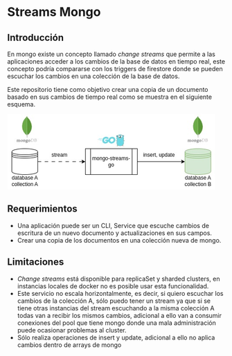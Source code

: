 # Streams Mongo

## Introducción
En mongo existe un concepto llamado _change streams_ que permite a las aplicaciones acceder a los cambios de la base de datos en tiempo real, este concepto podría compararse con los triggers de firestore donde se pueden escuchar los cambios en una colección de la base de datos.

Este repositorio tiene como objetivo crear una copia de un documento basado en sus cambios de tiempo real como se muestra en el siguiente esquema.

![](/docs/img/stream.jpg)

## Requerimientos
- Una aplicación puede ser un CLI, Service que escuche cambios de escritura de un nuevo documento y actualizaciones en sus campos.
- Crear una copia de los documentos en una colección nueva de mongo.

## Limitaciones
- _Change streams_ está disponible para replicaSet y sharded clusters, en instancias locales de docker no es posible usar esta funcionalidad.
- Este servicio no escala horizontalmente, es decir, si quiero escuchar los cambios de la colección A, sólo puedo tener un stream ya que si se tiene otras instancias del stream escuchando a la misma colección A todas van a recibir los mismos cambios, adicional a ello van a consumir conexiones del pool que tiene mongo donde una mala administración puede ocasionar problemas al cluster.
- Sólo realiza operaciones de insert y update, adicional a ello no aplica cambios dentro de arrays de mongo
